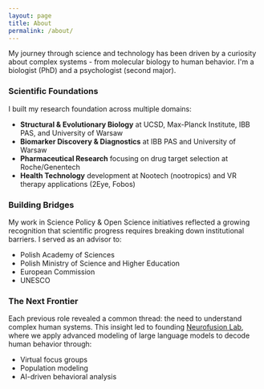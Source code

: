 ```yaml
---
layout: page
title: About
permalink: /about/
---
```


My journey through science and technology has been driven by a curiosity about complex systems - from molecular biology to human behavior. I'm a biologist (PhD) and a psychologist (second major).

### Scientific Foundations
I built my research foundation across multiple domains:
- **Structural & Evolutionary Biology** at UCSD, Max-Planck Institute, IBB PAS, and University of Warsaw
- **Biomarker Discovery & Diagnostics** at IBB PAS and University of Warsaw
- **Pharmaceutical Research** focusing on drug target selection at Roche/Genentech
- **Health Technology** development at Nootech (nootropics) and VR therapy applications (2Eye, Fobos)

### Building Bridges
My work in Science Policy & Open Science initiatives reflected a growing recognition that scientific progress requires breaking down institutional barriers. I served as an advisor to:
- Polish Academy of Sciences
- Polish Ministry of Science and Higher Education  
- European Commission
- UNESCO

### The Next Frontier
Each previous role revealed a common thread: the need to understand complex human systems. This insight led to founding [Neurofusion Lab](https://neurofusionlab.com), where we apply advanced modeling of large language models to decode human behavior through:
- Virtual focus groups
- Population modeling  
- AI-driven behavioral analysis

